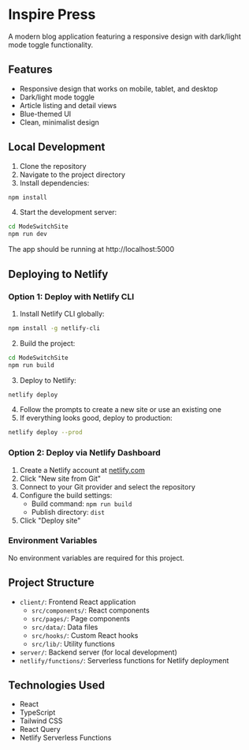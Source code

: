 # Inspire Press

A modern blog application featuring a responsive design with dark/light mode toggle functionality.

## Features

- Responsive design that works on mobile, tablet, and desktop
- Dark/light mode toggle
- Article listing and detail views
- Blue-themed UI
- Clean, minimalist design

## Local Development

1. Clone the repository
2. Navigate to the project directory
3. Install dependencies:

```bash
npm install
```

4. Start the development server:

```bash
cd ModeSwitchSite
npm run dev
```

The app should be running at http://localhost:5000

## Deploying to Netlify

### Option 1: Deploy with Netlify CLI

1. Install Netlify CLI globally:

```bash
npm install -g netlify-cli
```

2. Build the project:

```bash
cd ModeSwitchSite
npm run build
```

3. Deploy to Netlify:

```bash
netlify deploy
```

4. Follow the prompts to create a new site or use an existing one
5. If everything looks good, deploy to production:

```bash
netlify deploy --prod
```

### Option 2: Deploy via Netlify Dashboard

1. Create a Netlify account at [netlify.com](https://www.netlify.com)
2. Click "New site from Git"
3. Connect to your Git provider and select the repository
4. Configure the build settings:
   - Build command: `npm run build`
   - Publish directory: `dist`
5. Click "Deploy site"

### Environment Variables

No environment variables are required for this project.

## Project Structure

- `client/`: Frontend React application
  - `src/components/`: React components
  - `src/pages/`: Page components
  - `src/data/`: Data files
  - `src/hooks/`: Custom React hooks
  - `src/lib/`: Utility functions
- `server/`: Backend server (for local development)
- `netlify/functions/`: Serverless functions for Netlify deployment

## Technologies Used

- React
- TypeScript
- Tailwind CSS
- React Query
- Netlify Serverless Functions 